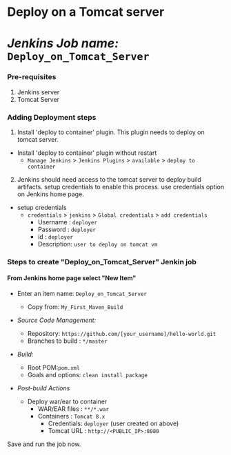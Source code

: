 # Deploy on a Tomcat server
# *Jenkins Job name:* `Deploy_on_Tomcat_Server`

### Pre-requisites
1. Jenkins server
2. Tomcat Server

### Adding Deployment steps

1. Install 'deploy to container' plugin. This plugin needs to deploy on tomcat server.

  - Install 'deploy to container' plugin without restart  
    - `Manage Jenkins` > `Jenkins Plugins` > `available` > `deploy to container`

2. Jenkins should need access to the tomcat server to deploy build artifacts. setup credentials to enable this process. use credentials option on Jenkins home page.

- setup credentials
  - `credentials` > `jenkins` > `Global credentials` > `add credentials`
    - Username	: `deployer`
    - Password : `deployer`
    - id      :  `deployer`
    - Description: `user to deploy on tomcat vm`

### Steps to create "Deploy_on_Tomcat_Server" Jenkin job
 #### From Jenkins home page select "New Item"
   - Enter an item name: `Deploy_on_Tomcat_Server`
     - Copy from: `My_First_Maven_Build`

   - *Source Code Management:*
      - Repository: `https://github.com/[your_username]/hello-world.git`
      - Branches to build : `*/master`  

   - *Build:*
     - Root POM:`pom.xml`
     - Goals and options: `clean install package`

 - *Post-build Actions*
   - Deploy war/ear to container
      - WAR/EAR files : `**/*.war`
      - Containers : `Tomcat 8.x`
         - Credentials: `deployer` (user created on above)
         - Tomcat URL : `http://<PUBLIC_IP>:8080`

Save and run the job now.
